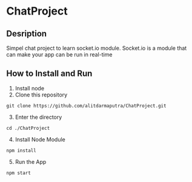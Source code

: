 # ChatProject
## Desription
Simpel chat project to learn socket.io module. Socket.io is a module that can make your app can be run in real-time
## How to Install and Run
1. Install node
2. Clone this repository
  ```
  git clone https://github.com/alitdarmaputra/ChatProject.git
  ```
3. Enter the directory
  ```
  cd ./ChatProject
  ```
4. Install Node Module
  ```
  npm install
  ```
5. Run the App
  ```
  npm start
  ```
